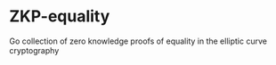 # ZKP-equality
Go collection of zero knowledge proofs of equality in the elliptic curve cryptography
